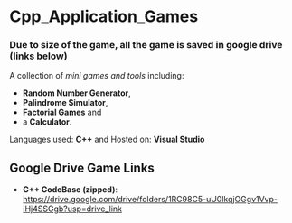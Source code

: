 # Cpp_Application_Games

### Due to size of the game, all the game is saved in google drive (links below)

A collection of _mini games and tools_ including:
* __Random Number Generator__,
* __Palindrome Simulator__,
* __Factorial Games__ and
* a __Calculator__.

Languages used: __C++__ 
and Hosted on: __Visual Studio__

## Google Drive Game Links
* __C++ CodeBase (zipped)__: https://drive.google.com/drive/folders/1RC98C5-uU0lkqjOGgv1Vvp-iHj4SSGgb?usp=drive_link
